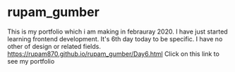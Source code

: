 # rupam_gumber
This is my portfolio which i am making in febrauray 2020. I have just started learning frontend development. It's 6th day today to be specific. I have no other of design or related fields.
https://rupam870.github.io/rupam_gumber/Day6.html
Click on this link to see my portfolio

